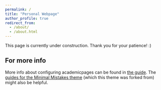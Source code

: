 ```yaml
---
permalink: /
title: "Personal Webpage"
author_profile: true
redirect_from: 
  - /about/
  - /about.html
---
```


This page is currently under construction. Thank you for your patience! :)

For more info
------
More info about configuring academicpages can be found in [the guide](https://academicpages.github.io/markdown/). The [guides for the Minimal Mistakes theme](https://mmistakes.github.io/minimal-mistakes/docs/configuration/) (which this theme was forked from) might also be helpful.
